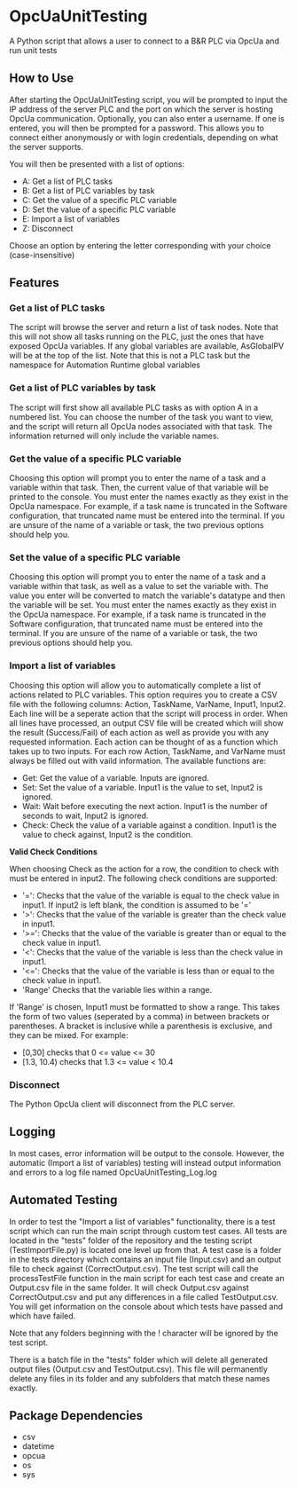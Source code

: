 # OpcUaUnitTesting
A Python script that allows a user to connect to a B&R PLC via OpcUa and run unit tests

## How to Use
After starting the OpcUaUnitTesting script, you will be prompted to input the IP address of the server PLC and the port on which the server is hosting OpcUa communication. Optionally, you can also enter a username. If one is entered, you will then be prompted for a password. This allows you to connect either anonymously or with login credentials, depending on what the server supports.

You will then be presented with a list of options:
- A: Get a list of PLC tasks 
- B: Get a list of PLC variables by task
- C: Get the value of a specific PLC variable
- D: Set the value of a specific PLC variable
- E: Import a list of variables
- Z: Disconnect

Choose an option by entering the letter corresponding with your choice (case-insensitive)

## Features
### Get a list of PLC tasks
The script will browse the server and return a list of task nodes. Note that this will not show all tasks running on the PLC, just the ones that have exposed OpcUa variables. If any global variables are available, AsGlobalPV will be at the top of the list. Note that this is not a PLC task but the namespace for Automation Runtime global variables

### Get a list of PLC variables by task
The script will first show all available PLC tasks as with option A in a numbered list. You can choose the number of the task you want to view, and the script will return all OpcUa nodes associated with that task. The information returned will only include the variable names.

### Get the value of a specific PLC variable
Choosing this option will prompt you to enter the name of a task and a variable within that task. Then, the current value of that variable will be printed to the console. You must enter the names exactly as they exist in the OpcUa namespace. For example, if a task name is truncated in the Software configuration, that truncated name must be entered into the terminal. If you are unsure of the name of a variable or task, the two previous options should help you.

### Set the value of a specific PLC variable
Choosing this option will prompt you to enter the name of a task and a variable within that task, as well as a value to set the variable with. The value you enter will be converted to match the variable's datatype and then the variable will be set. You must enter the names exactly as they exist in the OpcUa namespace. For example, if a task name is truncated in the Software configuration, that truncated name must be entered into the terminal. If you are unsure of the name of a variable or task, the two previous options should help you.

### Import a list of variables
Choosing this option will allow you to automatically complete a list of actions related to PLC variables. This option requires you to create a CSV file with the following columns: Action, TaskName, VarName, Input1, Input2. Each line will be a seperate action that the script will process in order. When all lines have processed, an output CSV file will be created which will show the result (Success/Fail) of each action as well as provide you with any requested information. Each action can be thought of as a function which takes up to two inputs. For each row Action, TaskName, and VarName must always be filled out with vaild information. The available functions are:
- Get: Get the value of a variable. Inputs are ignored.
- Set: Set the value of a variable. Input1 is the value to set, Input2 is ignored.
- Wait: Wait before executing the next action. Input1 is the number of seconds to wait, Input2 is ignored.
- Check: Check the value of a variable against a condition. Input1 is the value to check against, Input2 is the condition.

**Valid Check Conditions**

When choosing Check as the action for a row, the condition to check with must be entered in input2. The following check conditions are supported:
- '=': Checks that the value of the variable is equal to the check value in input1. If input2 is left blank, the condition is assumed to be '='
- '>': Checks that the value of the variable is greater than the check value in input1.
- '>=': Checks that the value of the variable is greater than or equal to the check value in input1.
- '<': Checks that the value of the variable is less than the check value in input1.
- '<=': Checks that the value of the variable is less than or equal to the check value in input1.
- 'Range' Checks that the variable lies within a range.

If 'Range' is chosen, Input1 must be formatted to show a range. This takes the form of two values (seperated by a comma) in between brackets or parentheses. A bracket is inclusive while a parenthesis is exclusive, and they can be mixed. For example:
- [0,30] checks that 0 <= value <= 30
- [1.3, 10.4) checks that 1.3 <= value < 10.4

### Disconnect
The Python OpcUa client will disconnect from the PLC server.

## Logging
In most cases, error information will be output to the console. However, the automatic (Import a list of variables) testing will instead output information and errors to a log file named OpcUaUnitTesting_Log.log

## Automated Testing
In order to test the "Import a list of variables" functionality, there is a test script which can run the main script through custom test cases. All tests are located in the "tests" folder of the repository and the testing script (TestImportFile.py) is located one level up from that. A test case is a folder in the tests directory which contains an input file (Input.csv) and an output file to check against (CorrectOutput.csv). The test script will call the processTestFile function in the main script for each test case and create an Output.csv file in the same folder. It will check Output.csv against CorrectOutput.csv and put any differences in a file called TestOutput.csv. You will get information on the console about which tests have passed and which have failed.

Note that any folders beginning with the ! character will be ignored by the test script. 

There is a batch file in the "tests" folder which will delete all generated output files (Output.csv and TestOutput.csv). This file will permanently delete any files in its folder and any subfolders that match these names exactly.

## Package Dependencies
- csv
- datetime
- opcua
- os
- sys
